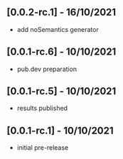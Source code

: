 ## [0.0.2-rc.1] - 16/10/2021
* add noSemantics generator

## [0.0.1-rc.6] - 10/10/2021
 * pub.dev preparation

## [0.0.1-rc.5] - 10/10/2021
 * results published

## [0.0.1-rc.1] - 10/10/2021
 * initial pre-release
